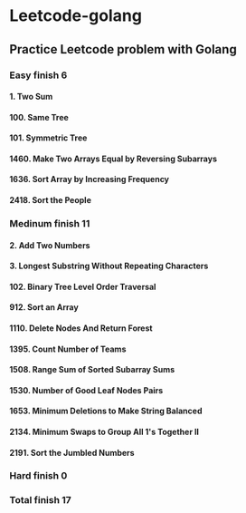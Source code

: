 # Leetcode-golang

## Practice Leetcode problem with Golang

### Easy finish 6
#### 1. Two Sum
#### 100. Same Tree
#### 101. Symmetric Tree
#### 1460. Make Two Arrays Equal by Reversing Subarrays
#### 1636. Sort Array by Increasing Frequency
#### 2418. Sort the People


### Medinum finish 11
#### 2. Add Two Numbers
#### 3. Longest Substring Without Repeating Characters
#### 102. Binary Tree Level Order Traversal
#### 912. Sort an Array
#### 1110. Delete Nodes And Return Forest
#### 1395. Count Number of Teams
#### 1508. Range Sum of Sorted Subarray Sums
#### 1530. Number of Good Leaf Nodes Pairs
#### 1653. Minimum Deletions to Make String Balanced
#### 2134. Minimum Swaps to Group All 1's Together II
#### 2191. Sort the Jumbled Numbers

### Hard finish 0


### Total finish 17